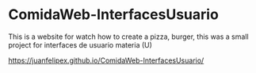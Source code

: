# ComidaWeb-InterfacesUsuario

This is a website for watch how to create a pizza, burger, this was a small project for interfaces de usuario materia (U)

https://juanfelipex.github.io/ComidaWeb-InterfacesUsuario/
